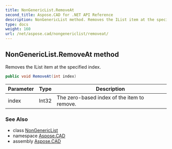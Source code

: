 ```yaml
---
title: NonGenericList.RemoveAt
second_title: Aspose.CAD for .NET API Reference
description: NonGenericList method. Removes the IList item at the specified index
type: docs
weight: 160
url: /net/aspose.cad/nongenericlist/removeat/
---
```

## NonGenericList.RemoveAt method

Removes the IList item at the specified index.

```csharp
public void RemoveAt(int index)
```

| Parameter | Type | Description |
| --- | --- | --- |
| index | Int32 | The zero-based index of the item to remove. |

### See Also

* class [NonGenericList](../)
* namespace [Aspose.CAD](../../nongenericlist/)
* assembly [Aspose.CAD](../../../)


